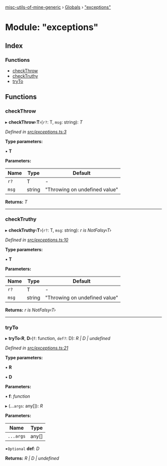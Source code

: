 [misc-utils-of-mine-generic](../README.md) › [Globals](../globals.md) › ["exceptions"](_exceptions_.md)

# Module: "exceptions"

## Index

### Functions

* [checkThrow](_exceptions_.md#checkthrow)
* [checkTruthy](_exceptions_.md#checktruthy)
* [tryTo](_exceptions_.md#tryto)

## Functions

###  checkThrow

▸ **checkThrow**‹**T**›(`r?`: T, `msg`: string): *T*

*Defined in [src/exceptions.ts:3](https://github.com/cancerberoSgx/misc-utils-of-mine/blob/4bfc82a/misc-utils-of-mine-generic/src/exceptions.ts#L3)*

**Type parameters:**

▪ **T**

**Parameters:**

Name | Type | Default |
------ | ------ | ------ |
`r?` | T | - |
`msg` | string | "Throwing on undefined value" |

**Returns:** *T*

___

###  checkTruthy

▸ **checkTruthy**‹**T**›(`r?`: T, `msg`: string): *r is NotFalsy‹T›*

*Defined in [src/exceptions.ts:10](https://github.com/cancerberoSgx/misc-utils-of-mine/blob/4bfc82a/misc-utils-of-mine-generic/src/exceptions.ts#L10)*

**Type parameters:**

▪ **T**

**Parameters:**

Name | Type | Default |
------ | ------ | ------ |
`r?` | T | - |
`msg` | string | "Throwing on undefined value" |

**Returns:** *r is NotFalsy‹T›*

___

###  tryTo

▸ **tryTo**‹**R**, **D**›(`f`: function, `def?`: D): *R | D | undefined*

*Defined in [src/exceptions.ts:21](https://github.com/cancerberoSgx/misc-utils-of-mine/blob/4bfc82a/misc-utils-of-mine-generic/src/exceptions.ts#L21)*

**Type parameters:**

▪ **R**

▪ **D**

**Parameters:**

▪ **f**: *function*

▸ (...`args`: any[]): *R*

**Parameters:**

Name | Type |
------ | ------ |
`...args` | any[] |

▪`Optional`  **def**: *D*

**Returns:** *R | D | undefined*
